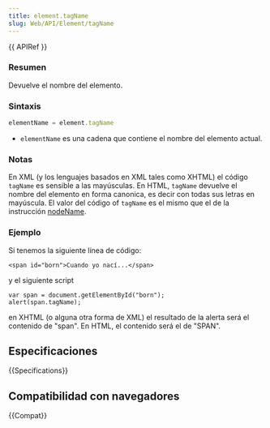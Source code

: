 ```yaml
---
title: element.tagName
slug: Web/API/Element/tagName
---
```


{{ APIRef }}

### Resumen

Devuelve el nombre del elemento.

### Sintaxis

```js
elementName = element.tagName
```

- `elementName` es una cadena que contiene el nombre del elemento actual.

### Notas

En XML (y los lenguajes basados en XML tales como XHTML) el código `tagName` es sensible a las mayúsculas. En HTML, `tagName` devuelve el nombre del elemento en forma canonica, es decir con todas sus letras en mayúscula. El valor del código of `tagName` es el mismo que el de la instrucción [nodeName](es/DOM/element.nodeName).

### Ejemplo

Si tenemos la siguiente línea de código:

```
<span id="born">Cuando yo nací...</span>
```

y el siguiente script

```
var span = document.getElementById("born");
alert(span.tagName);
```

en XHTML (o alguna otra forma de XML) el resultado de la alerta será el contenido de "span". En HTML, el contenido será el de "SPAN".

## Especificaciones

{{Specifications}}

## Compatibilidad con navegadores

{{Compat}}
